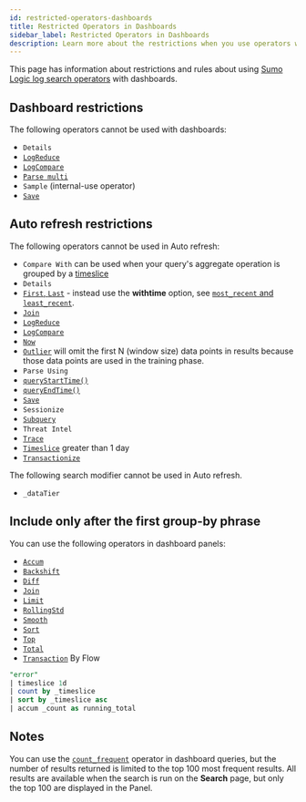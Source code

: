```yaml
---
id: restricted-operators-dashboards
title: Restricted Operators in Dashboards
sidebar_label: Restricted Operators in Dashboards
description: Learn more about the restrictions when you use operators with dashboards.
---
```


This page has information about restrictions and rules about using [Sumo Logic log search operators](/docs/search/search-query-language) with dashboards.

## Dashboard restrictions

The following operators cannot be used with dashboards:

* `Details`
* [`LogReduce`](/docs/search/logreduce/logreduce-operator)
* [`LogCompare`](/docs/search/logcompare)
* [`Parse multi`](/docs/search/search-query-language/parse-operators/parse-variable-patterns-using-regex/#parse-multi)
* `Sample` (internal-use operator)
* [`Save`](/docs/search/search-query-language/search-operators/save)

## Auto refresh restrictions

The following operators cannot be used in Auto refresh:

* `Compare With` can be used when your query's aggregate operation is grouped by a [timeslice](/docs/search/search-query-language/search-operators/timeslice)
* `Details`
* [`First`, `Last`](/docs/search/search-query-language/group-aggregate-operators/first-last/) - instead use the **withtime** option, see [`most_recent` and `least_recent`](/docs/search/search-query-language/group-aggregate-operators/most-recent-least-recent).
* [`Join`](/docs/search/search-query-language/search-operators/join/)
* [`LogReduce`](/docs/search/logreduce/logreduce-operator/)
* [`LogCompare`](/docs/search/logcompare/)
* [`Now`](/docs/search/search-query-language/search-operators/now)
* [`Outlier`](/docs/search/search-query-language/search-operators/outlier/) will omit the first N (window size) data points in results because those data points are used in the training phase.
* `Parse Using`
* [`queryStartTime()`](/docs/search/search-query-language/search-operators/querystarttime)
* [`queryEndTime()`](/docs/search/search-query-language/search-operators/queryendtime)
* [`Save`](/docs/search/search-query-language/search-operators/save/)
* `Sessionize`
* [`Subquery`](/docs/search/subqueries)
* `Threat Intel`
* [`Trace`](/docs/search/search-query-language/search-operators/trace)
* [`Timeslice`](/docs/search/search-query-language/search-operators/timeslice) greater than 1 day
* [`Transactionize`](/docs/search/search-query-language/transaction-analytics/transactionize-operator/)

The following search modifier cannot be used in Auto refresh.

* `_dataTier`

## Include only after the first group-by phrase

You can use the following operators in dashboard panels:

* [`Accum`](/docs/search/search-query-language/search-operators/accum/)
* [`Backshift`](/docs/search/search-query-language/search-operators/backshift/)
* [`Diff`](/docs/search/search-query-language/search-operators/diff/)
* [`Join`](/docs/search/search-query-language/search-operators/join/)
* [`Limit`](/docs/search/search-query-language/search-operators/limit/)
* [`RollingStd`](/docs/search/search-query-language/search-operators/rollingstd/)
* [`Smooth`](/docs/search/search-query-language/search-operators/smooth/)
* [`Sort`](/docs/search/search-query-language/search-operators/sort/)
* [`Top`](/docs/search/search-query-language/search-operators/top/)
* [`Total`](/docs/search/search-query-language/search-operators/total/)
* [`Transaction`](/docs/search/search-query-language/transaction-analytics/transaction-operator/) By Flow

```sql title="Example"
"error"
| timeslice 1d
| count by _timeslice
| sort by _timeslice asc
| accum _count as running_total
```

## Notes

You can use the [`count_frequent`](/docs/search/search-query-language/group-aggregate-operators/count-count-distinct-and-count-frequent) operator in dashboard queries, but the number of results returned is limited to the top 100 most frequent results. All results are available when the search is run on the **Search** page, but only the top 100 are displayed in the Panel.
